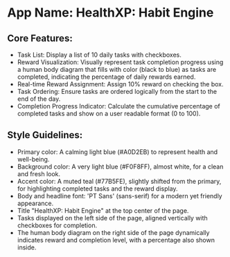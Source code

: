 # **App Name**: HealthXP: Habit Engine

## Core Features:

- Task List: Display a list of 10 daily tasks with checkboxes.
- Reward Visualization: Visually represent task completion progress using a human body diagram that fills with color (black to blue) as tasks are completed, indicating the percentage of daily rewards earned.
- Real-time Reward Assignment: Assign 10% reward on checking the box.
- Task Ordering: Ensure tasks are ordered logically from the start to the end of the day.
- Completion Progress Indicator: Calculate the cumulative percentage of completed tasks and show on a user readable format (0 to 100).

## Style Guidelines:

- Primary color: A calming light blue (#A0D2EB) to represent health and well-being.
- Background color: A very light blue (#F0F8FF), almost white, for a clean and fresh look.
- Accent color: A muted teal (#77B5FE), slightly shifted from the primary, for highlighting completed tasks and the reward display.
- Body and headline font: 'PT Sans' (sans-serif) for a modern yet friendly appearance.
- Title "HealthXP: Habit Engine" at the top center of the page.
- Tasks displayed on the left side of the page, aligned vertically with checkboxes for completion.
- The human body diagram on the right side of the page dynamically indicates reward and completion level, with a percentage also shown inside.